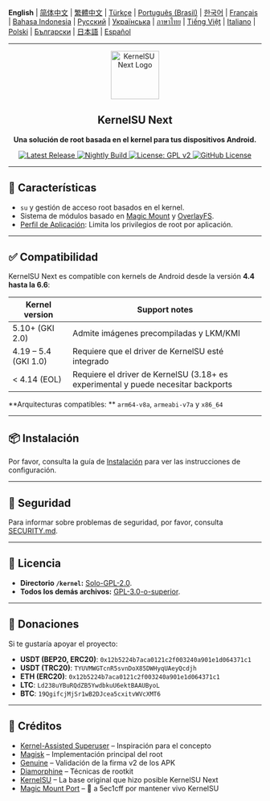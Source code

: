 **English** | [简体中文](README_CN.md) | [繁體中文](README_TW.md) | [Türkçe](README_TR.md) | [Português (Brasil)](README_PT-BR.md) | [한국어](README_KO.md) | [Français](README_FR.md) | [Bahasa Indonesia](README_ID.md) | [Русский](README_RU.md) | [Українська](README_UA.md) | [ภาษาไทย](README_TH.md) | [Tiếng Việt](README_VI.md) | [Italiano](README_IT.md) | [Polski](README_PL.md) | [Български](README_BG.md) | [日本語](README_JA.md) | [Español](README_ES.md)
 
---

<div align="center">
  <img src="/assets/kernelsu_next.png" width="96" alt="KernelSU Next Logo">

  <h2>KernelSU Next</h2>
  <p><strong>Una solución de root basada en el kernel para tus dispositivos Android.</strong></p>

  <p>
    <a href="https://github.com/KernelSU-Next/KernelSU-Next/releases/latest">
      <img src="https://img.shields.io/github/v/release/KernelSU-Next/KernelSU-Next?label=Release&logo=github" alt="Latest Release">
    </a>
    <a href="https://nightly.link/KernelSU-Next/KernelSU-Next/workflows/build-manager-ci/next/Manager">
      <img src="https://img.shields.io/badge/Nightly%20Release-gray?logo=hackthebox&logoColor=fff" alt="Nightly Build">
    </a>
    <a href="https://www.gnu.org/licenses/old-licenses/gpl-2.0.en.html">
      <img src="https://img.shields.io/badge/License-GPL%20v2-orange.svg?logo=gnu" alt="License: GPL v2">
    </a>
    <a href="/LICENSE">
      <img src="https://img.shields.io/github/license/KernelSU-Next/KernelSU-Next?logo=gnu" alt="GitHub License">
    </a>
  </p>
</div>

---

## 🚀 Características

- `su` y gestión de acceso root basados en el kernel.
- Sistema de módulos basado en [Magic Mount](https://topjohnwu.github.io/Magisk/details.html#magic-mount) y [OverlayFS](https://en.wikipedia.org/wiki/OverlayFS).
- [Perfil de Aplicación](https://kernelsu.org/guide/app-profile.html): Limita los privilegios de root por aplicación.

---

## ✅ Compatibilidad

KernelSU Next es compatible con kernels de Android desde la versión **4.4 hasta la 6.6**:

| Kernel version       | Support notes                                                                     |
|----------------------|-----------------------------------------------------------------------------------|
| 5.10+ (GKI 2.0)      | Admite imágenes precompiladas y LKM/KMI                                           |
| 4.19 – 5.4 (GKI 1.0) | Requiere que el driver de KernelSU esté integrado                                 |
| < 4.14 (EOL)         | Requiere el driver de KernelSU (3.18+ es experimental y puede necesitar backports |

**Arquitecturas compatibles: ** `arm64-v8a`, `armeabi-v7a` y `x86_64`

---

## 📦 Instalación

Por favor, consulta la guía de [Instalación](https://kernelsu-next.github.io/webpage/pages/installation.html) para ver las instrucciones de configuración.

---

## 🔐 Seguridad

Para informar sobre problemas de seguridad, por favor, consulta [SECURITY.md](/SECURITY.md).

---

## 📜 Licencia

- **Directorio `/kernel`:** [Solo-GPL-2.0](https://www.gnu.org/licenses/old-licenses/gpl-2.0.en.html).
- **Todos los demás archivos:** [GPL-3.0-o-superior](https://www.gnu.org/licenses/gpl-3.0.html).

---

## 💸 Donaciones

Si te gustaría apoyar el proyecto:

- **USDT (BEP20, ERC20)**: `0x12b5224b7aca0121c2f003240a901e1d064371c1`
- **USDT (TRC20)**: `TYUVMWGTcnR5svnDoX85DWHyqUAeyQcdjh`
- **ETH (ERC20)**: `0x12b5224b7aca0121c2f003240a901e1d064371c1`
- **LTC**: `Ld238uYBuRQdZB5YwdbkuU6ektBAAUByoL`
- **BTC**: `19QgifcjMjSr1wB2DJcea5cxitvWVcXMT6`

---

## 🙏 Créditos

- [Kernel-Assisted Superuser](https://git.zx2c4.com/kernel-assisted-superuser/about/) – Inspiración para el concepto
- [Magisk](https://github.com/topjohnwu/Magisk) – Implementación principal del root
- [Genuine](https://github.com/brevent/genuine/) – Validación de la firma v2 de los APK
- [Diamorphine](https://github.com/m0nad/Diamorphine) – Técnicas de rootkit
- [KernelSU](https://github.com/tiann/KernelSU) – La base original que hizo posible KernelSU Next
- [Magic Mount Port](https://github.com/5ec1cff/KernelSU/blob/main/userspace/ksud/src/magic_mount.rs) – 💜 a 5ec1cff por mantener vivo KernelSU